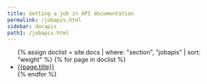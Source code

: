 ```yaml
---
title: Getting a job in API documentation
permalink: /jobapis.html
sidebar: docapis
path1: /jobapis.html
---
```


<ul class="onPageMinitoc">
{% assign doclist = site.docs | where: "section", "jobapis" | sort: "weight" %}
{% for page in doclist %}
<li><a href="{{page.permalink | remove: "/" }}">{{page.title}}</a></li>
{% endfor %}
</ul>
